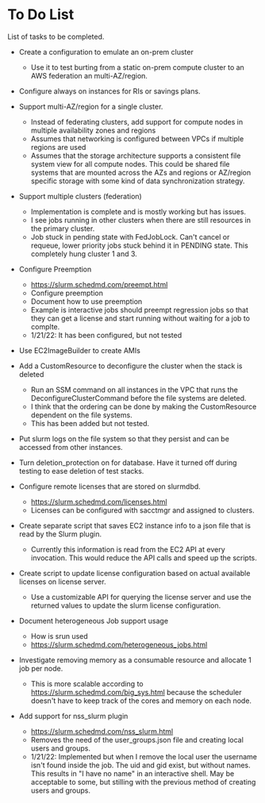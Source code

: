 # To Do List

List of tasks to be completed.

* Create a configuration to emulate an on-prem cluster
    * Use it to test burting from a static on-prem compute cluster to an AWS federation an multi-AZ/region.

* Configure always on instances for RIs or savings plans.

* Support multi-AZ/region for a single cluster.
    * Instead of federating clusters, add support for compute nodes in multiple availability zones and regions
    * Assumes that networking is configured between VPCs if multiple regions are used
    * Assumes that the storage architecture supports a consistent file system view for all compute nodes.
      This could be shared file systems that are mounted across the AZs and regions or AZ/region specific storage with some kind of data synchronization strategy.

* Support multiple clusters (federation)
    * Implementation is complete and is mostly working but has issues.
    * I see jobs running in other clusters when there are still resources in the primary cluster.
    * Job stuck in pending state with FedJobLock. Can't cancel or requeue, lower priority jobs stuck behind it in PENDING state. This completely hung cluster 1 and 3.

* Configure Preemption
    * https://slurm.schedmd.com/preempt.html
    * Configure preemption
    * Document how to use preemption
    * Example is interactive jobs should preempt regression jobs so that they can get a license and start running without waiting for a job to complte.
    * 1/21/22: It has been configured, but not tested

* Use EC2ImageBuilder to create AMIs

* Add a CustomResource to deconfigure the cluster when the stack is deleted
    * Run an SSM command on all instances in the VPC that runs the DeconfigureClusterCommand before the file systems
      are deleted.
    * I think that the ordering can be done by making the CustomResource dependent on the file systems.
    * This has been added but not tested.

* Put slurm logs on the file system so that they persist and can be accessed from other instances.

* Turn deletion_protection on for database. Have it turned off during testing to ease deletion of test stacks.

* Configure remote licenses that are stored on slurmdbd.
    * https://slurm.schedmd.com/licenses.html
    * Licenses can be configured with sacctmgr and assigned to clusters.

* Create separate script that saves EC2 instance info to a json file that is read by the Slurm plugin.
    * Currently this information is read from the EC2 API at every invocation. This would reduce the API calls and speed up the scripts.

* Create script to update license configuration based on actual available licenses on license server.
  * Use a customizable API for querying the license server and use the returned values to update the slurm license configuration.

* Document heterogeneous Job support usage
    * How is srun used
    * https://slurm.schedmd.com/heterogeneous_jobs.html

* Investigate removing memory as a consumable resource and allocate 1 job per node.
    * This is more scalable according to https://slurm.schedmd.com/big_sys.html because the scheduler doesn't have to keep track of the cores and memory on each node.

* Add support for nss_slurm plugin
    * https://slurm.schedmd.com/nss_slurm.html
    * Removes the need of the user_groups.json file and creating local users and groups.
    * 1/21/22: Implemented but when I remove the local user the username isn't found inside the job. The uid and gid exist, but without names. This results in "I have no name" in an interactive shell. May be acceptable to some, but stilling with the previous method of creating users and groups.

